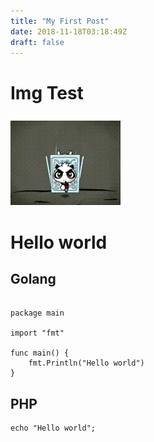 ```yaml
---
title: "My First Post"
date: 2018-11-18T03:18:49Z
draft: false
---
```


# Img Test

![img1.gif](img1.gif)


# Hello world

## Golang

```

package main

import "fmt"

func main() {
    fmt.Println("Hello world")
}

```

## PHP

```
echo "Hello world";
```